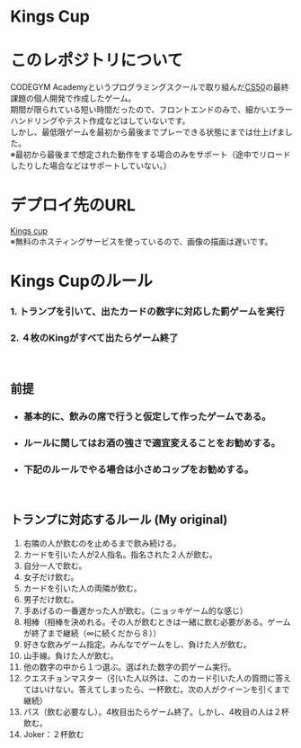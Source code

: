 # Kings Cup

# このレポジトリについて
CODEGYM Academyというプログラミングスクールで取り組んだ[CS50](https://cs50.jp/)の最終課題の個人開発で作成したゲーム。<br>
期間が限られている短い時間だったので、フロントエンドのみで、細かいエラーハンドリングやテスト作成などはしていないです。<br>
しかし、最低限ゲームを最初から最後までプレーできる状態にまでは仕上げました。<br>
※最初から最後まで想定された動作をする場合のみをサポート（途中でリロードしたりした場合などはサポートしていない。）

# デプロイ先のURL
[Kings cup](https://kings-cup-two.vercel.app/)<br>
※無料のホスティングサービスを使っているので、画像の描画は遅いです。

# Kings Cupのルール

### 1. トランプを引いて、出たカードの数字に対応した罰ゲームを実行
### 2. ４枚のKingがすべて出たらゲーム終了

<br>

## 前提
- ### 基本的に、飲みの席で行うと仮定して作ったゲームである。
- ### ルールに関してはお酒の強さで適宜変えることをお勧めする。
- ### 下記のルールでやる場合は小さめコップをお勧めする。

<br>

## トランプに対応するルール  (My original)

1. 右隣の人が飲むのを止めるまで飲み続ける。
1. カードを引いた人が2人指名。指名された２人が飲む。
1. 自分一人で飲む。
1. 女子だけ飲む。
1. カードを引いた人の両隣が飲む。
1. 男子だけ飲む。
1. 手あげるの一番遅かった人が飲む。（ニョッキゲーム的な感じ）
1. 相棒（相棒を決めれる。その人が飲むときは一緒に飲む必要がある。ゲームが終了まで継続（∞に続くだから８））
1. 好きな飲みゲーム指定。みんなでゲームをし、負けた人が飲む。
1. 山手線。負けた人が飲む。
1. 他の数字の中から１つ選ぶ。選ばれた数字の罰ゲーム実行。
1. クエスチョンマスター（引いた人以外は、このカード引いた人の質問に答えてはいけない。答えてしまったら、一杯飲む。次の人がクイーンを引くまで継続）
1. パス（飲む必要なし）。4枚目出たらゲーム終了。しかし、4枚目の人は２杯飲む。<br>
1. Joker：２杯飲む
